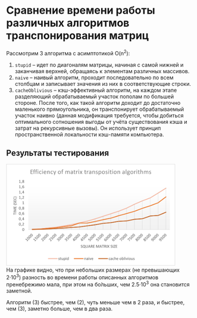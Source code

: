 # Сравнение времени работы различных алгоритмов транспонирования матриц
Рассмотрим 3 алгоритма c асимптотикой O(n<sup>2</sup>):
1. `stupid` – идет по диагоналям матрицы, начиная с самой нижней и
заканчивая верхней, обращаясь к элементам различных массивов.
1. `naive` – наивый алгоритм, проходит последовательно по всем столбцам
и записывает значения из них в соответствующие строки.
1. `cacheOblivious` – кэш-эффективный алгоритм, на каждом этапе
разделяющий обрабатываемый участок пополам по большей стороне. После того,
как такой алгоритм доходит до достаточно маленького прямоугольника, он
транспонирует обрабатываемый участок наивно (данная модификация требуется,
чтобы добиться оптимального сотношения выгоды от учёта существования
кэша и затрат на рекурсивные вызовы). Он использует принцип пространственной
локальности кэш-памяти компьютера.

## Результаты тестирования
<div><img
     style="text-align: center;"
     src="Efficiency%20of%20matrix%20transposition%20algorithms.png"
     alt="Результаты тестирования"
     width="90%"/></div>
На графике видно, что при небольших размерах (не превышающих 2&middot;10<sup>3</sup>)
разность во времени работы описанных алгоритмов пренебрежимо мала, при этом
на бо&#x301;льших, чем 2.5&middot;10<sup>3</sup> она становится заметной.

Алгоритм (3) быстрее, чем (2), чуть меньше чем в 2 раза, и быстрее, чем (3),
заметно больше, чем в два раза.